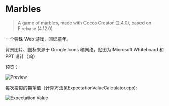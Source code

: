 # Marbles
>A game of marbles, made with Cocos Creator (2.4.0), based on Firebase (4.12.0)

一个弹珠 Web 游戏，回忆童年。

背景图片、图标来源于 Google Icons 和网络，贴图为 Microsoft Whiteboard 和 PPT 设计（呜）

预览：

![Preview](https://user-images.githubusercontent.com/82582936/152682876-1671c0fe-dc81-4474-bdd5-8e34b84a0606.jpeg)

每次投掷的期望值（计算方法见ExpectationValueCalculator.cpp):

![Expectation Value](https://user-images.githubusercontent.com/82582936/152948132-34b2ede2-26d8-4e7f-8592-72fc51905a30.jpeg)
